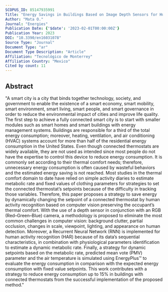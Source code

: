 ```yaml
---
SCOPUS_ID: 85147935991
Title: "Energy Savings in Buildings Based on Image Depth Sensors for Human Activity Recognition"
Author: "Mata O."
Journal: "Energies"
Publication Date: {'$date': '2023-02-01T00:00:00Z'}
Publication Year: 2023
DOI: "10.3390/en16031078"
Source Type: "Journal"
Document Type: "ar"
Document Type Description: "Article"
Affiliation: "Tecnológico de Monterrey"
Affiliation Country: "Mexico"
Cited by count: 11
---
```


## Abstract
"A smart city is a city that binds together technology, society, and government to enable the existence of a smart economy, smart mobility, smart environment, smart living, smart people, and smart governance in order to reduce the environmental impact of cities and improve life quality. The first step to achieve a fully connected smart city is to start with smaller modules such as smart homes and smart buildings with energy management systems. Buildings are responsible for a third of the total energy consumption; moreover, heating, ventilation, and air conditioning (HVAC) systems account for more than half of the residential energy consumption in the United States. Even though connected thermostats are widely available, they are not used as intended since most people do not have the expertise to control this device to reduce energy consumption. It is commonly set according to their thermal comfort needs; therefore, unnecessary energy consumption is often caused by wasteful behaviors and the estimated energy saving is not reached. Most studies in the thermal comfort domain to date have relied on simple activity diaries to estimate metabolic rate and fixed values of clothing parameters for strategies to set the connected thermostat’s setpoints because of the difficulty in tracking those variables. Therefore, this paper proposes a strategy to save energy by dynamically changing the setpoint of a connected thermostat by human activity recognition based on computer vision preserving the occupant’s thermal comfort. With the use of a depth sensor in conjunction with an RGB (Red–Green–Blue) camera, a methodology is proposed to eliminate the most common challenges in computer vision: background clutter, partial occlusion, changes in scale, viewpoint, lighting, and appearance on human detection. Moreover, a Recurrent Neural Network (RNN) is implemented for human activity recognition (HAR) because of its data’s sequential characteristics, in combination with physiological parameters identification to estimate a dynamic metabolic rate. Finally, a strategy for dynamic setpoints based on the metabolic rate, predicted mean vote (PMV) parameter and the air temperature is simulated using EnergyPlus™ to evaluate the energy consumption in comparison with the expected energy consumption with fixed value setpoints. This work contributes with a strategy to reduce energy consumption up to 15% in buildings with connected thermostats from the successful implementation of the proposed method."
